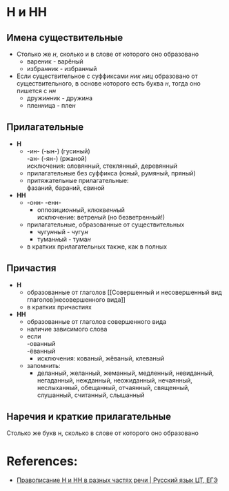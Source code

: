 # Н и НН
## Имена существительные
- Столько же *н*, сколько и в слове от которого оно образовано
	- варе*н*ик - варё*н*ый
	- избра*нн*ик - избра*нн*ый
- Если существительное с суффиксами *ник ниц* образовано от существительного, в основе которого есть буква *н*, тогда оно пишется с *нн*
	- дружи*нн*ик - дружи*н*а
	- пле*нн*ица - пле*н* 

## Прилагательные
- **Н**
	- -ин- (-ын-) (гусиный)<br> -ан- (-ян-) (ржаной)<br>исключения: оловянный, стеклянный, деревянный
	- прилагательные без суффикса (юный, румяный, пряный)
	- притяжательные прилагательные:<br>фазаний, бараний, свиной
- **НН**
	- -онн- -енн-
		- оппозици*онн*ый, клюкв*енн*ый<br>исключение: ветре*н*ый (но безветре*нн*ый!)
	- прилагательные, образованные от существительных
		- чугу*нн*ый - чугу*н*
		- тума*нн*ый - тума*н*
	- в кратких прилагательных также, как в полных

## Причастия
- **Н**
	- образованные от глаголов [[Совершенный и несовершенный вид глаголов|несовершенного вида]] 
	- в кратких причастиях
- **НН**
	- образованные от глаголов совершенного вида
	- наличие зависимого слова
	- если <br>-ованный<br>-ёванный
		- исключения: кованый, жёваный, клеваный
	- запомнить:
		- деланный, желанный, жеманный, медленный, невиданный, негаданный, нежданный, неожиданный, нечаянный, неслыханный, обещанный, отчаянный, священный, слушанный, считанный, слышанный

## Наречия и краткие прилагательные
Столько же букв н, сколько в слове от которого оно образовано

# References:
- [Правописание Н и НН в разных частях речи | Русский язык ЦТ, ЕГЭ](https://www.youtube.com/watch?v=yX70You_6uo)